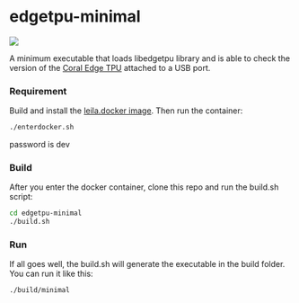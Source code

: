 # edgetpu-minimal

[<img src="https://images-na.ssl-images-amazon.com/images/I/61Eautuke1L.__AC_SY300_SX300_QL70_FMwebp_.jpg"/>](https://github.com/jambamamba/leila.docker)

A minimum executable that loads libedgetpu library and is able to check the version of the [Coral Edge TPU](https://coral.ai/products/accelerator/) attached to a USB port.

### Requirement

Build and install the [leila.docker image](https://github.com/jambamamba/leila.docker). Then run the container:

```bash
./enterdocker.sh
```
password is dev

### Build

After you enter the docker container, clone this repo and run the build.sh script:

```bash
cd edgetpu-minimal 
./build.sh
```

### Run

If all goes well, the build.sh will generate the executable in the build folder. You can run it like this:

```bash
./build/minimal
```


